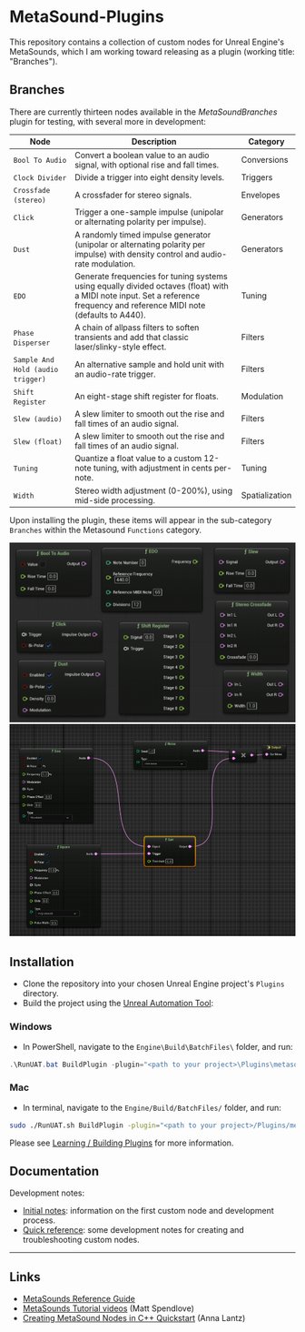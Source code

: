 # MetaSound-Plugins 
This repository contains a collection of custom nodes for Unreal Engine's MetaSounds, which I am working toward releasing as a plugin (working title: "Branches").

## Branches
There are currently thirteen nodes available in the *MetaSoundBranches* plugin for testing, with several more in development:

| Node                                | Description                                                                                                         | Category              |
|-------------------------------------|---------------------------------------------------------------------------------------------------------------------|-----------------------|
| `Bool To Audio`                     | Convert a boolean value to an audio signal, with optional rise and fall times.                                      | Conversions     |
| `Clock Divider`                     | Divide a trigger into eight density levels.                                                                         | Triggers      |
| `Crossfade (stereo)`                | A crossfader for stereo signals.                                                                                    | Envelopes        |
| `Click`                             | Trigger a one-sample impulse (unipolar or alternating polarity per impulse).                                                  | Generators      |
| `Dust`                              | A randomly timed impulse generator (unipolar or alternating polarity per impulse) with density control and audio-rate modulation. | Generators           |
| `EDO`                               | Generate frequencies for tuning systems using equally divided octaves (float) with a MIDI note input. Set a reference frequency and reference MIDI note (defaults to A440). | Tuning  |
| `Phase Disperser`                   | A chain of allpass filters to soften transients and add that classic laser/slinky-style effect.                      | Filters               |
| `Sample And Hold (audio trigger)`   | An alternative sample and hold unit with an audio-rate trigger.                                                     | Filters |
| `Shift Register`                    | An eight-stage shift register for floats.                                                                           | Modulation  |
| `Slew (audio)`                              | A slew limiter to smooth out the rise and fall times of an audio signal.                                             | Filters     |
| `Slew (float)`                              | A slew limiter to smooth out the rise and fall times of an audio signal.                                             | Filters     |
| `Tuning`                            | Quantize a float value to a custom 12-note tuning, with adjustment in cents per-note.                                         | Tuning   |
| `Width`                             | Stereo width adjustment (0-200%), using mid-side processing.                                                        | Spatialization        |

Upon installing the plugin, these items will appear in the sub-category `Branches` within the Metasound `Functions` category.

![Screenshot of a selection of custom nodes in Metasound, as listed in the table above](./docs/nodes.png)
![Signal flow in a MetaSound Source showing a sample and hold node connected to two audio sources, controlling the volume of a white noise generator.](./docs/SaH_demo.png)

## Installation
- Clone the repository into your chosen Unreal Engine project's `Plugins` directory.
- Build the project using the [Unreal Automation Tool](https://dev.epicgames.com/documentation/en-us/unreal-engine/unreal-automation-tool-for-unreal-engine):

### Windows
- In PowerShell, navigate to the `Engine\Build\BatchFiles\` folder, and run: 
```PowerShell
.\RunUAT.bat BuildPlugin -plugin="<path to your project>\Plugins\metasound-plugins\MetasoundBranches.uplugin" -package="<path to your project>\Plugins\metasound-plugins\MetasoundBranches.uplugin"
```
### Mac
- In terminal, navigate to the `Engine/Build/BatchFiles/` folder, and run: 
```Bash
sudo ./RunUAT.sh BuildPlugin -plugin="<path to your project>/Plugins/metasound-plugins/MetasoundBranches.uplugin" -package="<path to your project>/Plugins/metasound-plugins/MetasoundBranches.uplugin"
```

Please see [Learning / Building Plugins](https://dev.epicgames.com/community/learning/tutorials/qz93/unreal-engine-building-plugins) for more information.

## Documentation
Development notes:
- [Initial notes](./docs/README.md): information on the first custom node and development process.
- [Quick reference](./docs/quick_reference.md): some development notes for creating and troubleshooting custom nodes. 

---

## Links
- [MetaSounds Reference Guide](https://dev.epicgames.com/documentation/en-us/unreal-engine/metasounds-reference-guide-in-unreal-engine)
- [MetaSounds Tutorial videos](https://dev.epicgames.com/community/learning/recommended-community-tutorial/Kw7l/unreal-engine-metasounds) (Matt Spendlove)
- [Creating MetaSound Nodes in C++ Quickstart](https://dev.epicgames.com/community/learning/tutorials/ry7p/unreal-engine-creating-metasound-nodes-in-c-quickstart) (Anna Lantz)